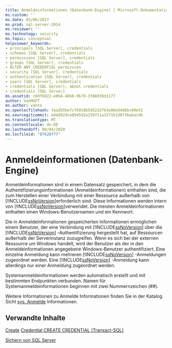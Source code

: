 ```yaml
---
title: Anmeldeinformationen (Datenbank-Engine) | Microsoft-Dokumentation
ms.custom: ''
ms.date: 03/06/2017
ms.prod: sql-server-2014
ms.reviewer: ''
ms.technology: security
ms.topic: conceptual
helpviewer_keywords:
- principals [SQL Server], credentials
- schemas [SQL Server], credentials
- permissions [SQL Server], credentials
- groups [SQL Server], credentials
- ALTER ANY CREDENTIAL permission
- security [SQL Server], credentials
- authentication [SQL Server], credentials
- users [SQL Server], credentials
- credentials [SQL Server], about credentials
- credentials [SQL Server]
ms.assetid: c8df6022-e0b4-46b8-9670-3f86938d3177
author: VanMSFT
ms.author: vanto
ms.openlocfilehash: faa2b5be7cf6918b5d5232763a96ed4dbbc89e51
ms.sourcegitcommit: ad4d92dce894592a259721a1571b1d8736abacdb
ms.translationtype: MT
ms.contentlocale: de-DE
ms.lasthandoff: 08/04/2020
ms.locfileid: "87620777"
---
```

# <a name="credentials-database-engine"></a>Anmeldeinformationen (Datenbank-Engine)
  Anmeldeinformationen sind in einem Datensatz gespeichert, in dem die Authentifizierungsinformationen (Anmeldeinformationen) enthalten sind, die zum Herstellen einer Verbindung mit einer Ressource außerhalb von [!INCLUDE[ssNoVersion](../../../includes/ssnoversion-md.md)]erforderlich sind. Diese Informationen werden intern von [!INCLUDE[ssNoVersion](../../../includes/ssnoversion-md.md)]verwendet. Die meisten Anmeldeinformationen enthalten einen Windows-Benutzernamen und ein Kennwort.  
  
 Die in Anmeldeinformationen gespeicherten Informationen ermöglichen einem Benutzer, der eine Verbindung mit [!INCLUDE[ssNoVersion](../../../includes/ssnoversion-md.md)] über die [!INCLUDE[ssNoVersion](../../../includes/ssnoversion-md.md)] -Authentifizierung hergestellt hat, auf Ressourcen außerhalb der Serverinstanz zuzugreifen. Wenn es sich bei der externen Ressource um Windows handelt, wird der Benutzer als der in den Anmeldeinformationen angegebene Windows-Benutzer authentifiziert. Eine einzelne Anmeldung kann mehreren [!INCLUDE[ssNoVersion](../../../includes/ssnoversion-md.md)] -Anmeldungen zugeordnet werden. Eine [!INCLUDE[ssNoVersion](../../../includes/ssnoversion-md.md)] -Anmeldung kann allerdings nur einer Anmeldung zugeordnet werden.  
  
 Systemanmeldeinformationen werden automatisch erstellt und mit bestimmten Endpunkten verbunden. Namen für Systemanmeldeinformationen beginnen mit zwei Nummernzeichen (##).  
  
 Weitere Informationen zu Anmelde Informationen finden Sie in der Katalog Sicht [sys. Anmelde](/sql/relational-databases/system-catalog-views/sys-credentials-transact-sql) Informationen.  
  
## <a name="related-content"></a>Verwandte Inhalte  
 [Create](../authentication-access/create-a-credential.md) [Credential CREATE CREDENTIAL &#40;Transact-SQL&#41;](/sql/t-sql/statements/create-credential-transact-sql)  
  
 [Sichern von SQL Server](../securing-sql-server.md)  
  
  
